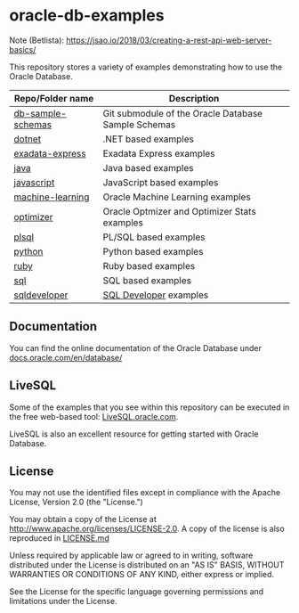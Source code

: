 # oracle-db-examples

Note (Betlista): https://jsao.io/2018/03/creating-a-rest-api-web-server-basics/

This repository stores a variety of examples demonstrating how to use the Oracle Database. 

| Repo/Folder name  | Description |
| ------------- | ------------- |
| [db-sample-schemas](https://github.com/oracle/db-sample-schemas) | Git submodule of the Oracle Database Sample Schemas |
| [dotnet](https://github.com/oracle/dotnet-db-samples) | .NET based examples |
| [exadata-express](./exadata-express) | Exadata Express examples |
| [java](./java)  | Java based examples |
| [javascript](./javascript) | JavaScript based examples |
| [machine-learning](./machine-learning) | Oracle Machine Learning examples |
| [optimizer](./optimizer) | Oracle Optmizer and Optimizer Stats examples |
| [plsql](./plsql) | PL/SQL based examples |
| [python](./python) | Python based examples |
| [ruby](./ruby) | Ruby based examples |
| [sql](./sql) | SQL based examples |
| [sqldeveloper](./sqldeveloper) | [SQL Developer](http://www.oracle.com/technetwork/developer-tools/sql-developer/) examples |

## Documentation
You can find the online documentation of the Oracle Database under [docs.oracle.com/en/database/](http://docs.oracle.com/en/database/)

## LiveSQL
Some of the examples that you see within this repository can be executed in the free web-based tool: [LiveSQL.oracle.com](https://livesql.oracle.com).

LiveSQL is also an excellent resource for getting started with Oracle Database.

## License

You may not use the identified files except in compliance with the
Apache License, Version 2.0 (the "License.")

You may obtain a copy of the License at
http://www.apache.org/licenses/LICENSE-2.0.  A copy of the license is
also reproduced in [LICENSE.md](./LICENSE.md)

Unless required by applicable law or agreed to in writing, software
distributed under the License is distributed on an "AS IS" BASIS,
WITHOUT WARRANTIES OR CONDITIONS OF ANY KIND, either express or
implied.

See the License for the specific language governing permissions and
limitations under the License.
